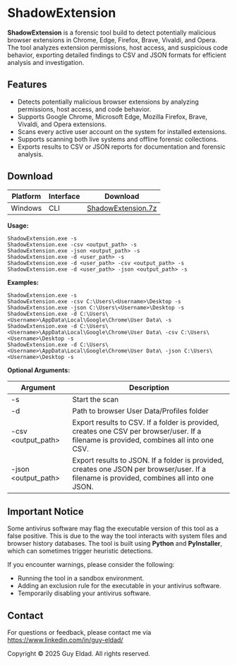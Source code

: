 # ShadowExtension

**ShadowExtension** is a forensic tool build to detect potentially malicious browser extensions in Chrome, Edge, Firefox, Brave, Vivaldi, and Opera. The tool analyzes extension permissions, host access, and suspicious code behavior, exporting detailed findings to CSV and JSON formats for efficient analysis and investigation.

## Features
- Detects potentially malicious browser extensions by analyzing permissions, host access, and code behavior.
- Supports Google Chrome, Microsoft Edge, Mozilla Firefox, Brave, Vivaldi, and Opera extensions.
- Scans every active user account on the system for installed extensions.
- Supports scanning both live systems and offline forensic collections.
- Exports results to CSV or JSON reports for documentation and forensic analysis.

## Download

| Platform | Interface | Download |
|----------|-----------|----------|
| Windows  | CLI       | [ShadowExtension.7z](./ShadowExtension.7z) |

**Usage:**

    ShadowExtension.exe -s
    ShadowExtension.exe -csv <output_path> -s
    ShadowExtension.exe -json <output_path> -s
    ShadowExtension.exe -d <user_path> -s
    ShadowExtension.exe -d <user_path> -csv <output_path> -s
    ShadowExtension.exe -d <user_path> -json <output_path> -s


**Examples:**

    ShadowExtension.exe -s
    ShadowExtension.exe -csv C:\Users\<Username>\Desktop -s
    ShadowExtension.exe -json C:\Users\<Username>\Desktop -s
    ShadowExtension.exe -d C:\Users\<Username>\AppData\Local\Google\Chrome\User Data\ -s
    ShadowExtension.exe -d C:\Users\<Username>\AppData\Local\Google\Chrome\User Data\ -csv C:\Users\<Username>\Desktop -s
    ShadowExtension.exe -d C:\Users\<Username>\AppData\Local\Google\Chrome\User Data\ -json C:\Users\<Username>\Desktop -s

**Optional Arguments:**

| Argument           | Description                                                                                       |
|--------------------|---------------------------------------------------------------------------------------------------|
| -s                 | Start the scan                                                                                    |
| -d <path>          | Path to browser User Data/Profiles folder                                                         |
| -csv <output_path> | Export results to CSV. If a folder is provided, creates one CSV per browser/user. If a filename is provided, combines all into one CSV. |
| -json <output_path>| Export results to JSON. If a folder is provided, creates one JSON per browser/user. If a filename is provided, combines all into one JSON. |


## Important Notice

Some antivirus software may flag the executable version of this tool as a false positive. This is due to the way the tool interacts with system files and browser history databases. The tool is built using **Python** and **PyInstaller**, which can sometimes trigger heuristic detections.

If you encounter warnings, please consider the following:

- Running the tool in a sandbox environment.
- Adding an exclusion rule for the executable in your antivirus software.
- Temporarily disabling your antivirus software.

## Contact

For questions or feedback, please contact me via https://www.linkedin.com/in/guy-eldad/


Copyright
© 2025 Guy Eldad. All rights reserved.
